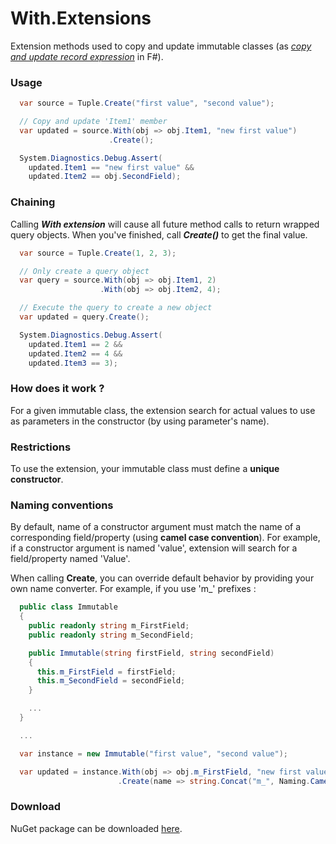 With.Extensions
===================

Extension methods used to copy and update immutable classes (as [_copy and update record expression_](https://msdn.microsoft.com/en-us/library/dd233184.aspx) in F#).

### Usage
```C#
  var source = Tuple.Create("first value", "second value");

  // Copy and update 'Item1' member
  var updated = source.With(obj => obj.Item1, "new first value")
                      .Create();  

  System.Diagnostics.Debug.Assert(
  	updated.Item1 == "new first value" &&
  	updated.Item2 == obj.SecondField);
```
### Chaining
Calling **_With extension_** will cause all future method calls to return wrapped query objects. When you've finished, call **_Create()_** to get the final value.
```C#
  var source = Tuple.Create(1, 2, 3);

  // Only create a query object
  var query = source.With(obj => obj.Item1, 2)
                    .With(obj => obj.Item2, 4);

  // Execute the query to create a new object
  var updated = query.Create();

  System.Diagnostics.Debug.Assert(
    updated.Item1 == 2 &&
    updated.Item2 == 4 &&
    updated.Item3 == 3);
```
### How does it work ?
For a given immutable class, the extension search for actual values to use as parameters in the constructor (by using parameter's name).

### Restrictions
To use the extension, your immutable class must define a **unique constructor**.

### Naming conventions
By default, name of a constructor argument must match the name of a corresponding field/property (using **camel case convention**). For example, if a constructor argument is named 'value', extension will search for a field/property named 'Value'.

When calling **Create**, you can override default behavior by providing your own name converter.
For example, if you use 'm_' prefixes :
```C#
  public class Immutable
  {
    public readonly string m_FirstField;
    public readonly string m_SecondField;

    public Immutable(string firstField, string secondField)
    {
      this.m_FirstField = firstField;
      this.m_SecondField = secondField;
    }

    ...
  }

  ...

  var instance = new Immutable("first value", "second value");

  var updated = instance.With(obj => obj.m_FirstField, "new first value")
                        .Create(name => string.Concat("m_", Naming.CamelCase.Convert(name)));
```

### Download
NuGet package can be downloaded [here](https://www.nuget.org/packages/With.Extensions).
